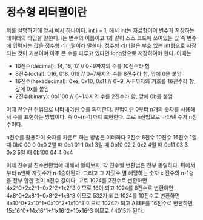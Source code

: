 # 정수형 리터럴이란

위를 설명하기에 앞서 예시 하나이다.
int i = 1; 에서 int는 자료형이며 변수가 저장하는 데이터의 타입을 말한다. i는 변수의 이름이고
1과 같이 소스 코드에 쓰여있는 값 즉 변수에 입력되는 값을 정수형 리터럴이라 말한다.
정수형 리터럴은 부호 있는 int형으로 저장되는 것이 기본이며 아주 큰 수를 다루고 있다면 long형으로 
저장하여야 한다. 이때는 

- 10진수(decimal): 14, 16, 17 // 0~9까지의 수를 10진수라 함
- 8진수(octal): 016, 018, 019 // 0~7까지의 수를 8진수라 함, 앞에 0을 붙임
- 16진수(hexadecimal): 0xe, 0x10, 0x11 // 0~9, A-F까지의 기호를 16진수라 함, 앞에 0x를 붙임
- 2진수(binary): 0b1100 // 0~1까지의 수를 2진수라 함, 앞에 0b를 붙임

이때 진수란 진법으로 나타내어진 수를 의미한다.
진법이란 0부터 n개의 숫자를 사용해서 수를 표현하는 방법이다. 즉 0~(n-1)까지 표현한다.
고로 n진법으로 나타낸 수가 n진수이다.

n진수를 활용하여 숫자를 카운트 하는 방법은 이러하다
       2진수     8진수     10진수     16진수
1일 때 0b0       00        0          0x0
2일 때 0b1       01        1          0x1
3일 때 0b10      02        2          0x2
4일 때 0b11      03        3          0x3
5일 때 0b100     04        4          0x4

이제 진수별 진수변환법에 대해서 알아보자. 각 진수별 변환법은 전부 동일하다.
뒤에서부터 n번째 자릿수가 n-1승이된다. 그리고 그 자릿수 별 해당하는 숫자 x 진수의 n-1승을 전부 합한
것이 n진수 값이다.
고로 1024를 2진수로 변환하면 4x2^0+2x2^1+0x2^2+1x2^3 이므로 16이 되고
1024를 8진수로 변환하면 4x8^0+2x8^1+0x8^2+1x8^3 이므로 532가 되고 
1024를 10진수로 변환하면 4x10^0+2x10^1+0x10^2+1x10^3 이므로 1024가 되고
ABEF를 16진수로 변환하면 15x16^0+14x16^1+11x16^2+10x16^3 이므로 44015가 된다.
